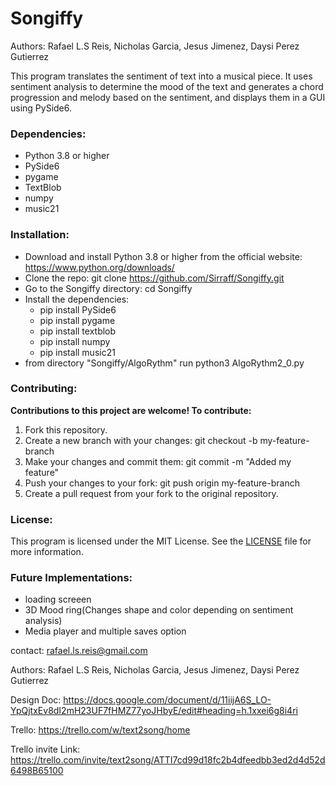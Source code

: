 # Songiffy

Authors: Rafael L.S Reis, Nicholas Garcia, Jesus Jimenez, Daysi Perez Gutierrez

This program translates the sentiment of text into a musical piece. It uses sentiment analysis to determine the mood of the text and generates a chord progression and melody based on the sentiment, and displays them in a GUI using PySide6.
### Dependencies:
- Python 3.8 or higher
- PySide6
- pygame
- TextBlob
- numpy
- music21
### Installation:
* Download and install Python 3.8 or higher from the official website: https://www.python.org/downloads/
* Clone the repo: git clone https://github.com/Sirraff/Songiffy.git
* Go to the Songiffy directory: cd Songiffy
* Install the dependencies:
  * pip install PySide6
  * pip install pygame
  * pip install textblob
  * pip install numpy
  * pip install music21
 * from directory "Songiffy/AlgoRythm" run python3 AlgoRythm2_0.py 
### Contributing:
**Contributions to this project are welcome! To contribute:**
1. Fork this repository.
2. Create a new branch with your changes: git checkout -b my-feature-branch
3. Make your changes and commit them: git commit -m "Added my feature"
4. Push your changes to your fork: git push origin my-feature-branch
5. Create a pull request from your fork to the original repository.
### License:
This program is licensed under the MIT License. See the [LICENSE](LICENSE.txt) file for more information.

### Future Implementations:
- loading screeen
- 3D Mood ring(Changes shape and color depending on sentiment analysis)
- Media player and multiple saves option

contact: rafael.ls.reis@gmail.com


Authors: Rafael L.S Reis, Nicholas Garcia, Jesus Jimenez, Daysi Perez Gutierrez

Design Doc: https://docs.google.com/document/d/11iijA6S_LO-YpQjtxEv8dI2mH23UF7fHMZ77yoJHbyE/edit#heading=h.1xxei6g8i4ri

Trello: https://trello.com/w/text2song/home

Trello invite Link: https://trello.com/invite/text2song/ATTI7cd99d18fc2b4dfeedbb3ed2d4d52d6498B65100


